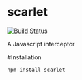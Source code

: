 scarlet
=======

[![Build Status](https://travis-ci.org/tjchaplin/scarlet.png?branch=master)](https://travis-ci.org/tjchaplin/scarlet)

A Javascript interceptor

#Installation

    npm install scarlet

